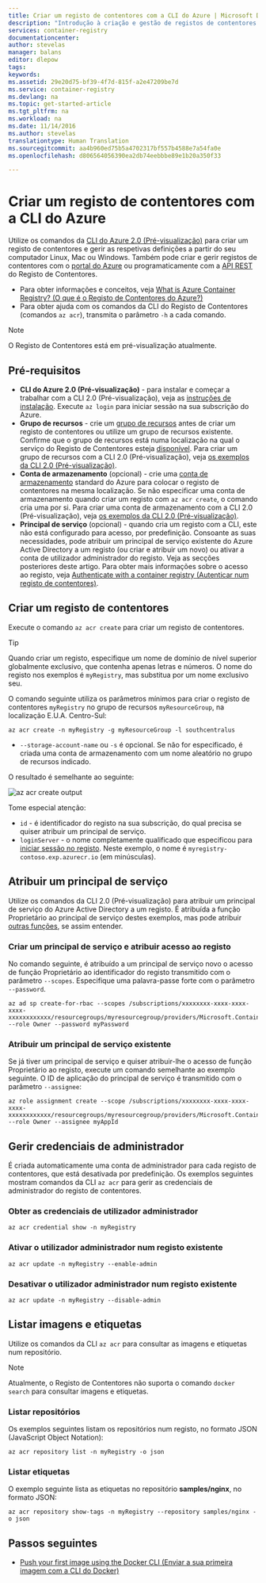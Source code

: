 ```yaml
---
title: Criar um registo de contentores com a CLI do Azure | Microsoft Docs
description: "Introdução à criação e gestão de registos de contentores do Azure com a CLI do Azure 2.0 (Pré-visualização)"
services: container-registry
documentationcenter: 
author: stevelas
manager: balans
editor: dlepow
tags: 
keywords: 
ms.assetid: 29e20d75-bf39-4f7d-815f-a2e47209be7d
ms.service: container-registry
ms.devlang: na
ms.topic: get-started-article
ms.tgt_pltfrm: na
ms.workload: na
ms.date: 11/14/2016
ms.author: stevelas
translationtype: Human Translation
ms.sourcegitcommit: aa4b960ed75b5a4702317bf557b4588e7a54fa0e
ms.openlocfilehash: d806564056390ea2db74eebbbe89e1b20a350f33

---
```

# <a name="create-a-container-registry-using-the-azure-cli"></a>Criar um registo de contentores com a CLI do Azure
Utilize os comandos da [CLI do Azure 2.0 (Pré-visualização)](https://github.com/Azure/azure-cli) para criar um registo de contentores e gerir as respetivas definições a partir do seu computador Linux, Mac ou Windows. Também pode criar e gerir registos de contentores com o [portal do Azure](container-registry-get-started-portal.md) ou programaticamente com a [API REST](https://go.microsoft.com/fwlink/p/?linkid=834376) do Registo de Contentores.


* Para obter informações e conceitos, veja [What is Azure Container Registry? (O que é o Registo de Contentores do Azure?)](container-registry-intro.md)
* Para obter ajuda com os comandos da CLI do Registo de Contentores (comandos `az acr`), transmita o parâmetro `-h` a cada comando.

> [!NOTE]
> O Registo de Contentores está em pré-visualização atualmente.
> 
> 

## <a name="prerequisites"></a>Pré-requisitos
* **CLI do Azure 2.0 (Pré-visualização)** - para instalar e começar a trabalhar com a CLI 2.0 (Pré-visualização), veja as [instruções de instalação](https://github.com/Azure/azure-cli/blob/master/README.rst). Execute `az login` para iniciar sessão na sua subscrição do Azure.
* **Grupo de recursos** - crie um [grupo de recursos](../azure-resource-manager/resource-group-overview.md#resource-groups) antes de criar um registo de contentores ou utilize um grupo de recursos existente. Confirme que o grupo de recursos está numa localização na qual o serviço do Registo de Contentores esteja [disponível](https://azure.microsoft.com/regions/services/). Para criar um grupo de recursos com a CLI 2.0 (Pré-visualização), veja [os exemplos da CLI 2.0 (Pré-visualização)](https://github.com/Azure/azure-cli-samples/tree/master/arm). 
* **Conta de armazenamento** (opcional) - crie uma [conta de armazenamento](../storage/storage-introduction.md) standard do Azure para colocar o registo de contentores na mesma localização. Se não especificar uma conta de armazenamento quando criar um registo com `az acr create`, o comando cria uma por si. Para criar uma conta de armazenamento com a CLI 2.0 (Pré-visualização), veja [os exemplos da CLI 2.0 (Pré-visualização)](https://github.com/Azure/azure-cli-samples/tree/master/storage).
* **Principal de serviço** (opcional) - quando cria um registo com a CLI, este não está configurado para acesso, por predefinição. Consoante as suas necessidades, pode atribuir um principal de serviço existente do Azure Active Directory a um registo (ou criar e atribuir um novo) ou ativar a conta de utilizador administrador do registo. Veja as secções posteriores deste artigo. Para obter mais informações sobre o acesso ao registo, veja [Authenticate with a container registry (Autenticar num registo de contentores)](container-registry-authentication.md). 

## <a name="create-a-container-registry"></a>Criar um registo de contentores
Execute o comando `az acr create` para criar um registo de contentores. 

> [!TIP]
> Quando criar um registo, especifique um nome de domínio de nível superior globalmente exclusivo, que contenha apenas letras e números. O nome do registo nos exemplos é `myRegistry`, mas substitua por um nome exclusivo seu. 
> 
> 

O comando seguinte utiliza os parâmetros mínimos para criar o registo de contentores `myRegistry` no grupo de recursos `myResourceGroup`, na localização E.U.A. Centro-Sul:

```azurecli
az acr create -n myRegistry -g myResourceGroup -l southcentralus
```

* `--storage-account-name` ou `-s` é opcional. Se não for especificado, é criada uma conta de armazenamento com um nome aleatório no grupo de recursos indicado.

O resultado é semelhante ao seguinte:

![az acr create output](./media/container-registry-get-started-azure-cli/acr_create.png)


Tome especial atenção:

* `id` - é identificador do registo na sua subscrição, do qual precisa se quiser atribuir um principal de serviço. 
* `loginServer` - o nome completamente qualificado que especificou para [iniciar sessão no registo](container-registry-authentication.md). Neste exemplo, o nome é `myregistry-contoso.exp.azurecr.io` (em minúsculas).

## <a name="assign-a-service-principal"></a>Atribuir um principal de serviço
Utilize os comandos da CLI 2.0 (Pré-visualização) para atribuir um principal de serviço do Azure Active Directory a um registo. É atribuída a função Proprietário ao principal de serviço destes exemplos, mas pode atribuir [outras funções](../active-directory/role-based-access-control-configure.md), se assim entender.

### <a name="create-a-service-principal-and-assign-access-to-the-registry"></a>Criar um principal de serviço e atribuir acesso ao registo
No comando seguinte, é atribuído a um principal de serviço novo o acesso de função Proprietário ao identificador do registo transmitido com o parâmetro `--scopes`. Especifique uma palavra-passe forte com o parâmetro `--password`.

```azurecli
az ad sp create-for-rbac --scopes /subscriptions/xxxxxxxx-xxxx-xxxx-xxxx-xxxxxxxxxxxx/resourcegroups/myresourcegroup/providers/Microsoft.ContainerRegistry/registries/myregistry --role Owner --password myPassword
```



### <a name="assign-an-existing-service-principal"></a>Atribuir um principal de serviço existente
Se já tiver um principal de serviço e quiser atribuir-lhe o acesso de função Proprietário ao registo, execute um comando semelhante ao exemplo seguinte. O ID de aplicação do principal de serviço é transmitido com o parâmetro `--assignee`:

```azurecli
az role assignment create --scope /subscriptions/xxxxxxxx-xxxx-xxxx-xxxx-xxxxxxxxxxxx/resourcegroups/myresourcegroup/providers/Microsoft.ContainerRegistry/registries/myregistry --role Owner --assignee myAppId
```



## <a name="manage-admin-credentials"></a>Gerir credenciais de administrador
É criada automaticamente uma conta de administrador para cada registo de contentores, que está desativada por predefinição. Os exemplos seguintes mostram comandos da CLI `az acr` para gerir as credenciais de administrador do registo de contentores.

### <a name="obtain-admin-user-credentials"></a>Obter as credenciais de utilizador administrador
```azurecli
az acr credential show -n myRegistry
```

### <a name="enable-admin-user-for-an-existing-registry"></a>Ativar o utilizador administrador num registo existente
```azurecli
az acr update -n myRegistry --enable-admin
```

### <a name="disable-admin-user-for-an-existing-registry"></a>Desativar o utilizador administrador num registo existente
```azurecli
az acr update -n myRegistry --disable-admin
```

## <a name="list-images-and-tags"></a>Listar imagens e etiquetas
Utilize os comandos da CLI `az acr` para consultar as imagens e etiquetas num repositório. 

> [!NOTE]
> Atualmente, o Registo de Contentores não suporta o comando `docker search` para consultar imagens e etiquetas.


### <a name="list-repositories"></a>Listar repositórios
Os exemplos seguintes listam os repositórios num registo, no formato JSON (JavaScript Object Notation):

```azurecli
az acr repository list -n myRegistry -o json
```

### <a name="list-tags"></a>Listar etiquetas
O exemplo seguinte lista as etiquetas no repositório **samples/nginx**, no formato JSON:

```azurecli
az acr repository show-tags -n myRegistry --repository samples/nginx -o json
```

## <a name="next-steps"></a>Passos seguintes
* [Push your first image using the Docker CLI (Enviar a sua primeira imagem com a CLI do Docker)](container-registry-get-started-docker-cli.md)




<!--HONumber=Nov16_HO3-->



